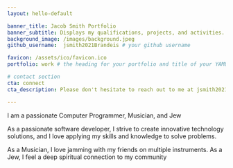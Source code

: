 ```yaml
---
layout: hello-default

banner_title: Jacob Smith Portfolio
banner_subtitle: Displays my qualifications, projects, and activities.
background_image: /images/background.jpeg
github_username:  jsmith2021Brandeis # your github username

favicon: /assets/ico/favicon.ico
portfolio: work # the heading for your portfolio and title of your YAML file

# contact section
cta: connect 
cta_description: Please don't hesitate to reach out to me at jsmith2021[at]brandeis.edu

---
```

I am a passionate Computer Programmer, Musician, and Jew

As a passionate software developer, I strive to create innovative technology solutions, and I love applying my skills and knowledge to solve problems.

As a Musician, I love jamming with my friends on multiple instruments. As a Jew, I feel a deep spiritual connection to my community
